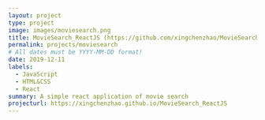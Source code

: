 ```yaml
---
layout: project
type: project
image: images/moviesearch.png
title: MovieSearch_ReactJS (https://github.com/xingchenzhao/MovieSearch_ReactJS)
permalink: projects/moviesearch
# All dates must be YYYY-MM-DD format!
date: 2019-12-11
labels:
  - JavaScript
  - HTML&CSS
  - React
summary: A simple react application of movie search
projecturl: https://xingchenzhao.github.io/MovieSearch_ReactJS
---
```


